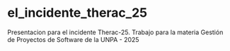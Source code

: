 # el_incidente_therac_25
Presentacion para el incidente Therac-25. Trabajo para la materia Gestión de Proyectos de Software de la UNPA - 2025
